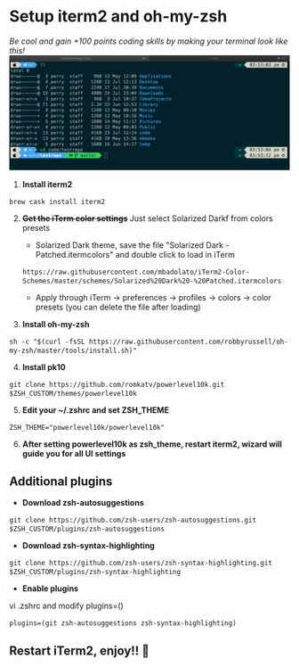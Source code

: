 # Setup iterm2 and oh-my-zsh

*Be cool and gain +100 points coding skills by making your terminal look like this!*
![alt text](https://github.com/perrydevx/perry-files/blob/master/iterm2-omz.png)

1. **Install iterm2** 
```
brew cask install iterm2
```
2. ~~**Get the iTerm color settings**~~ Just select Solarized Darkf from colors presets
    - Solarized Dark theme, save the file "Solarized Dark - Patched.itermcolors" and double click to load in iTerm 
    ```
    https://raw.githubusercontent.com/mbadolato/iTerm2-Color-Schemes/master/schemes/Solarized%20Dark%20-%20Patched.itermcolors
    ```
    - Apply through iTerm → preferences → profiles → colors → color presets (you can delete the file after loading)

3. **Install oh-my-zsh**
```
sh -c "$(curl -fsSL https://raw.githubusercontent.com/robbyrussell/oh-my-zsh/master/tools/install.sh)"
```
4. **Install pk10**
```
git clone https://github.com/romkatv/powerlevel10k.git $ZSH_CUSTOM/themes/powerlevel10k
```
5. **Edit your ~/.zshrc and set ZSH_THEME**
```
ZSH_THEME="powerlevel10k/powerlevel10k"
```
6. **After setting powerlevel10k as zsh_theme, restart iterm2, wizard will guide you for all UI settings**


## Additional plugins

- **Download zsh-autosuggestions**
```
git clone https://github.com/zsh-users/zsh-autosuggestions.git $ZSH_CUSTOM/plugins/zsh-autosuggestions
```
- **Download zsh-syntax-highlighting**
```
git clone https://github.com/zsh-users/zsh-syntax-highlighting.git $ZSH_CUSTOM/plugins/zsh-syntax-highlighting
```
- **Enable plugins**

vi .zshrc and modify plugins=()
```
plugins=(git zsh-autosuggestions zsh-syntax-highlighting)
```	
## Restart iTerm2, enjoy!! :beer:
